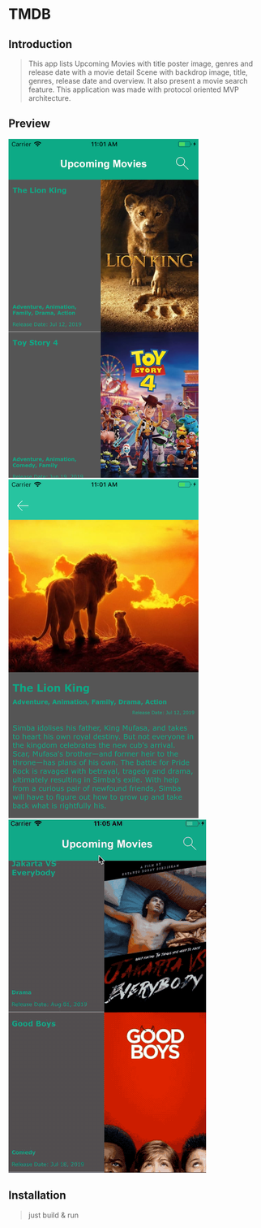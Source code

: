 # TMDB

## Introduction

>  This app lists Upcoming Movies with title poster image, genres and release date with a movie detail Scene with backdrop image, title, genres, release date and overview. It also present a movie search feature.
This application was made with protocol oriented MVP architecture. 

## Preview
![](/Screenshots/TMDB1.png)
![](/Screenshots/TMDB2.png)
![](/Screenshots/TMDB.gif)

## Installation

> just build & run
